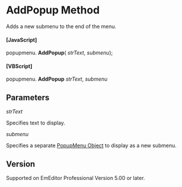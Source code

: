 # AddPopup Method

Adds a new submenu to the end of the menu.

#### \[JavaScript\]

popupmenu. **AddPopup**( _strText_, _submenu_);

#### \[VBScript\]

popupmenu. **AddPopup** _strText_, _submenu_

## Parameters

_strText_

Specifies text to display.

_submenu_

Specifies a separate [PopupMenu Object](index) to display as a new submenu.

## Version

Supported on EmEditor Professional Version 5.00 or later.